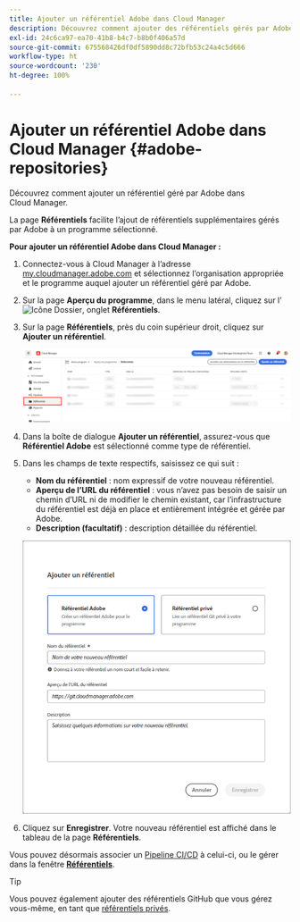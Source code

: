 ```yaml
---
title: Ajouter un référentiel Adobe dans Cloud Manager
description: Découvrez comment ajouter des référentiels gérés par Adobe dans Cloud Manager.
exl-id: 24c6ca97-ea70-41b8-b4c7-b8b0f406a57d
source-git-commit: 675568426df0df5890dd8c72bfb53c24a4c5d666
workflow-type: ht
source-wordcount: '230'
ht-degree: 100%

---
```


# Ajouter un référentiel Adobe dans Cloud Manager {#adobe-repositories}

Découvrez comment ajouter un référentiel géré par Adobe dans Cloud Manager.

La page **Référentiels** facilite l’ajout de référentiels supplémentaires gérés par Adobe à un programme sélectionné.

**Pour ajouter un référentiel Adobe dans Cloud Manager :**

1. Connectez-vous à Cloud Manager à l’adresse [my.cloudmanager.adobe.com](https://my.cloudmanager.adobe.com/) et sélectionnez l’organisation appropriée et le programme auquel ajouter un référentiel géré par Adobe.

1. Sur la page **Aperçu du programme**, dans le menu latéral, cliquez sur l’![Icône Dossier](https://spectrum.adobe.com/static/icons/workflow_18/Smock_Folder_18_N.svg), onglet **Référentiels**.

1. Sur la page **Référentiels**, près du coin supérieur droit, cliquez sur **Ajouter un référentiel**.

   ![Bouton Ajouter un référentiel](/help/managing-code/assets/repositories-tab.png)

1. Dans la boîte de dialogue **Ajouter un référentiel**, assurez-vous que **Référentiel Adobe** est sélectionné comme type de référentiel.

1. Dans les champs de texte respectifs, saisissez ce qui suit :

   * **Nom du référentiel** : nom expressif de votre nouveau référentiel.
   * **Aperçu de l’URL du référentiel** : vous n’avez pas besoin de saisir un chemin d’URL ni de modifier le chemin existant, car l’infrastructure du référentiel est déjà en place et entièrement intégrée et gérée par Adobe.
   * **Description (facultatif)** : description détaillée du référentiel.

   ![Boîte de dialogue Ajouter un référentiel](/help/managing-code/assets/repository-add-adobe.png)

1. Cliquez sur **Enregistrer**.
Votre nouveau référentiel est affiché dans le tableau de la page **Référentiels**.

Vous pouvez désormais associer un [Pipeline CI/CD](/help/overview/ci-cd-pipelines.md) à celui-ci, ou le gérer dans la fenêtre [**Référentiels**](/help/managing-code/managing-repositories.md).

>[!TIP]
>
>Vous pouvez également ajouter des référentiels GitHub que vous gérez vous-même, en tant que [référentiels privés](/help/managing-code/private-repositories.md).
